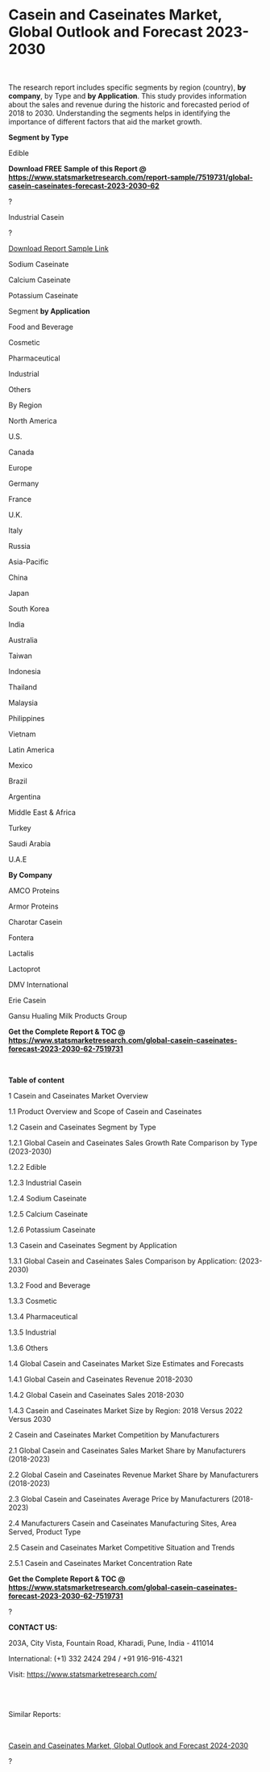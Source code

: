 <h1>Casein and Caseinates Market, Global Outlook and Forecast 2023-2030</h1><br/><p>The research report includes specific segments by region (country), <strong>by company</strong>, by Type and <strong>by Application</strong>. This study provides information about the sales and revenue during the historic and forecasted period of 2018 to 2030. Understanding the segments helps in identifying the importance of different factors that aid the market growth.</p>
 
 
 
 <p><strong>Segment by Type</strong></p>
 
 
 
 <p>Edible</p>
 
 
 
 <div><b>Download FREE Sample of this Report @ <a href="https://www.statsmarketresearch.com/download-free-sample/7519731/global-casein-caseinates-forecast-2023-2030-62">https://www.statsmarketresearch.com/report-sample/7519731/global-casein-caseinates-forecast-2023-2030-62</a></b></div>
 
 
 
 <p>? </p>
 
 
 
 <p>Industrial Casein</p>
 
 
 
 <p>? </p>
 
 
 
 <p><a href="https://www.statsmarketresearch.com/download-free-sample/7519731/global-casein-caseinates-forecast-2023-2030-62">Download Report Sample Link</a></p>
 
 
 
 <p>Sodium Caseinate</p>
 
 
 
 <p>Calcium Caseinate</p>
 
 
 
 <p>Potassium Caseinate</p>
 
 
 
 <p>Segment <strong>by Application</strong></p>
 
 
 
 <p>Food and Beverage</p>
 
 
 
 <p>Cosmetic</p>
 
 
 
 <p>Pharmaceutical</p>
 
 
 
 <p>Industrial</p>
 
 
 
 <p>Others</p>
 
 
 
 <p>By Region</p>
 
 
 
 <p>North America</p>
 
 
 
 <p>U.S.</p>
 
 
 
 <p>Canada</p>
 
 
 
 <p>Europe</p>
 
 
 
 <p>Germany</p>
 
 
 
 <p>France</p>
 
 
 
 <p>U.K.</p>
 
 
 
 <p>Italy</p>
 
 
 
 <p>Russia</p>
 
 
 
 <p>Asia-Pacific</p>
 
 
 
 <p>China</p>
 
 
 
 <p>Japan</p>
 
 
 
 <p>South Korea</p>
 
 
 
 <p>India</p>
 
 
 
 <p>Australia</p>
 
 
 
 <p>Taiwan</p>
 
 
 
 <p>Indonesia</p>
 
 
 
 <p>Thailand</p>
 
 
 
 <p>Malaysia</p>
 
 
 
 <p>Philippines</p>
 
 
 
 <p>Vietnam</p>
 
 
 
 <p>Latin America</p>
 
 
 
 <p>Mexico</p>
 
 
 
 <p>Brazil</p>
 
 
 
 <p>Argentina</p>
 
 
 
 <p>Middle East & Africa</p>
 
 
 
 <p>Turkey</p>
 
 
 
 <p>Saudi Arabia</p>
 
 
 
 <p>U.A.E</p>
 
 
 
 <p><strong>By Company</strong></p>
 
 
 
 <p>AMCO Proteins</p>
 
 
 
 <p>Armor Proteins</p>
 
 
 
 <p>Charotar Casein</p>
 
 
 
 <p>Fontera</p>
 
 
 
 <p>Lactalis</p>
 
 
 
 <p>Lactoprot</p>
 
 
 
 <p>DMV International</p>
 
 
 
 <p>Erie Casein</p>
 
 
 
 <p>Gansu Hualing Milk Products Group</p>
 
 
 
 <div><b>Get the Complete Report & TOC @ <a href="https://www.statsmarketresearch.com/global-casein-caseinates-forecast-2023-2030-62-7519731">https://www.statsmarketresearch.com/global-casein-caseinates-forecast-2023-2030-62-7519731</a></b></div>
 
 
 
 <p><br />
 
 <b>Table of content</b></p>
 
 
 
 <p>1 Casein and Caseinates Market Overview<br />
 
 1.1 Product Overview and Scope of Casein and Caseinates<br />
 
 1.2 Casein and Caseinates Segment by Type<br />
 
 1.2.1 Global Casein and Caseinates Sales Growth Rate Comparison by Type (2023-2030)<br />
 
 1.2.2 Edible<br />
 
 1.2.3 Industrial Casein<br />
 
 1.2.4 Sodium Caseinate<br />
 
 1.2.5 Calcium Caseinate<br />
 
 1.2.6 Potassium Caseinate<br />
 
 1.3 Casein and Caseinates Segment by Application<br />
 
 1.3.1 Global Casein and Caseinates Sales Comparison by Application: (2023-2030)<br />
 
 1.3.2 Food and Beverage<br />
 
 1.3.3 Cosmetic<br />
 
 1.3.4 Pharmaceutical<br />
 
 1.3.5 Industrial<br />
 
 1.3.6 Others<br />
 
 1.4 Global Casein and Caseinates Market Size Estimates and Forecasts<br />
 
 1.4.1 Global Casein and Caseinates Revenue 2018-2030<br />
 
 1.4.2 Global Casein and Caseinates Sales 2018-2030<br />
 
 1.4.3 Casein and Caseinates Market Size by Region: 2018 Versus 2022 Versus 2030<br />
 
 2 Casein and Caseinates Market Competition by Manufacturers<br />
 
 2.1 Global Casein and Caseinates Sales Market Share by Manufacturers (2018-2023)<br />
 
 2.2 Global Casein and Caseinates Revenue Market Share by Manufacturers (2018-2023)<br />
 
 2.3 Global Casein and Caseinates Average Price by Manufacturers (2018-2023)<br />
 
 2.4 Manufacturers Casein and Caseinates Manufacturing Sites, Area Served, Product Type<br />
 
 2.5 Casein and Caseinates Market Competitive Situation and Trends<br />
 
 2.5.1 Casein and Caseinates Market Concentration Rate</p>
 
 
 
 <div><b>Get the Complete Report & TOC @ <a href="https://www.statsmarketresearch.com/global-casein-caseinates-forecast-2023-2030-62-7519731">https://www.statsmarketresearch.com/global-casein-caseinates-forecast-2023-2030-62-7519731</a></b></div>
 
 
 
 <p>? </p>
 
 
 
 <p><b>CONTACT US:</b><br />
 
 203A, City Vista, Fountain Road, Kharadi, Pune, India - 411014<br />
 
 International: (+1) 332 2424 294 / +91 916-916-4321<br />
 
 Visit: <a href="https://www.statsmarketresearch.com/">https://www.statsmarketresearch.com/</a><br />
 
 <br />
 
 <br />
 
 Similar Reports:<br />
 
 <br />
 
 <a href="https://www.statsmarketresearch.com/global-casein-caseinates-forecast-2024-2030-609-7902535">Casein and Caseinates Market, Global Outlook and Forecast 2024-2030</a><br />
 
 ? </p>